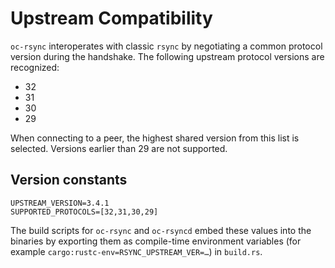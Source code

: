 # Upstream Compatibility

`oc-rsync` interoperates with classic `rsync` by negotiating a common protocol version during the handshake.
The following upstream protocol versions are recognized:

- 32
- 31
- 30
- 29

When connecting to a peer, the highest shared version from this list is selected. Versions earlier than 29 are not supported.

## Version constants

```
UPSTREAM_VERSION=3.4.1
SUPPORTED_PROTOCOLS=[32,31,30,29]
```

The build scripts for `oc-rsync` and `oc-rsyncd` embed these values into the binaries by exporting them as compile-time environment variables (for example `cargo:rustc-env=RSYNC_UPSTREAM_VER=…`) in `build.rs`.
